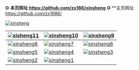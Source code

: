 ✪ **本页网址 https://github.com/zx166/xinsheng**        ✪ **主页网址 https://github.com/zx1686/

[![xinsheng](https://cloud.githubusercontent.com/assets/18081243/14874338/6f3ac3e2-0d42-11e6-92e5-93367eced0d9.jpg)](https://dnd0jds3cnitr.cloudfront.net)

[![xisheng11](https://cloud.githubusercontent.com/assets/18081243/15528394/1a54253e-2233-11e6-9c13-075148fdd086.jpg)](https://d1zsng9cxdrwyc.cloudfront.net/pdf/xsh/XS-11.pdf)|[![xinsheng10](https://cloud.githubusercontent.com/assets/18081243/14401056/b98290b0-fe47-11e5-9683-6128227fdd93.jpg)](https://d1zsng9cxdrwyc.cloudfront.net/pdf/xsh/XS-10.pdf)|[![xinsheng9](https://cloud.githubusercontent.com/assets/18081243/14401057/b983d150-fe47-11e5-8218-0123d4033d24.jpg)](https://d1zsng9cxdrwyc.cloudfront.net/pdf/xsh/XS-09.pdf)
------------ | ------------- | ------------- 
[![xinsheng8](https://cloud.githubusercontent.com/assets/18081243/14401055/b97d3e6c-fe47-11e5-807f-82482d914393.jpg)](https://d1zsng9cxdrwyc.cloudfront.net/pdf/xsh/XS-08.pdf)|[![xinsheng7](https://cloud.githubusercontent.com/assets/18081243/15656963/4b9fd18e-269c-11e6-978b-ab8a20016c9f.jpg)](https://d1zsng9cxdrwyc.cloudfront.net/pdf/xsh/XS-07.pdf)|[![xinsheng6](https://cloud.githubusercontent.com/assets/18081243/14401052/b9599502-fe47-11e5-884c-2a8507667d39.jpg)](https://d1zsng9cxdrwyc.cloudfront.net/pdf/xsh/XS-06.pdf)
[![xinsheng5](https://cloud.githubusercontent.com/assets/18081243/14401053/b95aab68-fe47-11e5-9f55-af8e2c9296fb.jpg)](https://d1zsng9cxdrwyc.cloudfront.net/pdf/xsh/XS-05.pdf)|[![xinsheng4](https://cloud.githubusercontent.com/assets/18081243/14401050/b954e8fe-fe47-11e5-9ae8-b8c83f799810.jpg)](https://d1zsng9cxdrwyc.cloudfront.net/pdf/xsh/XS-04.pdf)|[![xinsheng3](https://cloud.githubusercontent.com/assets/18081243/14401051/b95541fa-fe47-11e5-8d2e-7eb3c43065e9.jpg)](https://d1zsng9cxdrwyc.cloudfront.net/pdf/xsh/XS-03.pdf)
[![xinsheng2](https://cloud.githubusercontent.com/assets/18081243/14401049/b950fad2-fe47-11e5-902f-3b78ccc3762c.jpg)](https://d1zsng9cxdrwyc.cloudfront.net/pdf/xsh/XS-02.pdf)|[![xinsheng1](https://cloud.githubusercontent.com/assets/18081243/14401048/b9503e08-fe47-11e5-9b3b-588d43bf7388.jpg)](https://d1zsng9cxdrwyc.cloudfront.net/pdf/xsh/XS-01.pdf)|




